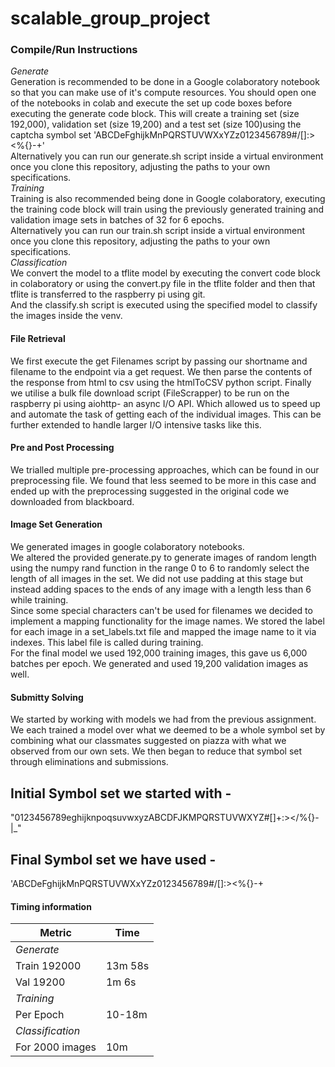 # scalable_group_project

### Compile/Run Instructions 
*Generate* <br/>
Generation is recommended to be done in a Google colaboratory notebook so that you can make use of it's compute resources. You should open one of the notebooks in colab and execute the set up code boxes before executing the generate code block. This will create a training set (size 192,000), validation set (size 19,200) and a test set (size 100)using the captcha symbol set 'ABCDeFghijkMnPQRSTUVWXxYZz0123456789#/\[]:><%{}-+' <br/>
Alternatively you can run our generate.sh script inside a virtual environment once you clone this repository, adjusting the paths to your own specifications.
<br/>
*Training* <br/>
Training is also recommended being done in Google colaboratory, executing the training code block will train using the previously generated training and validation image sets in batches of 32 for 6 epochs. <br/>
Alternatively you can run our train.sh script inside a virtual environment once you clone this repository, adjusting the paths to your own specifications.
<br/>
*Classification* <br/>
We convert the model to a tflite model by executing the convert code block in colaboratory or using the convert.py file in the tflite folder and then that tflite is transferred to the raspberry pi using git. <br/>
And the classify.sh script is executed using the specified model to classify the images inside the venv. <br/>

#### File Retrieval
We first execute the get Filenames script by passing our shortname and filename to the endpoint via a get request. We then parse the contents of the response from html to csv using the htmlToCSV python script. Finally we utilise a bulk file download script (FileScrapper) to be run on the raspberry pi using aiohttp- an async I/O API. Which allowed us to speed up and automate the task of getting each of the individual images. This can be further extended to handle larger I/O intensive tasks like this. <br/>

#### Pre and Post Processing
We trialled multiple pre-processing approaches, which can be found in our preprocessing file. We found that less seemed to be more in this case and ended up with the preprocessing suggested in the original code we downloaded from blackboard.

####  Image Set Generation
We generated images in google colaboratory notebooks. <br/>
We altered the provided generate.py to generate images of random length using the numpy rand function in the range 0 to 6 to randomly select the length of all images in the set. We did not use padding at this stage but instead adding spaces to the ends of any image with a length less than 6 while training. <br/>
Since some special characters can't be used for filenames we decided to implement a mapping functionality for the image names. We stored the label for each image in a set_labels.txt file and mapped the image name to it via indexes. This label file is called during training. <br/>
For the final model we used 192,000 training images, this gave us 6,000 batches per epoch. We generated and used 19,200 validation images as well. <br/>

#### Submitty Solving
We started by working with models we had from the previous assignment. We each trained a model over what we deemed to be a whole symbol set by combining what our classmates suggested on piazza with what we observed from our own sets. We then began to reduce that symbol set through eliminations and submissions.
## Initial Symbol set we started with - 
"0123456789eghijknpoqsuvwxyzABCDFJKMPQRSTUVWXYZ#[]+:></%{}\-|_"
## Final Symbol set we have used -
'ABCDeFghijkMnPQRSTUVWXxYZz0123456789#/\[]:><%{}-+
<br/>

####  Timing information
| Metric          | Time        |
| -----------     | ----------- |
| *Generate*                    |
| Train 192000    | 13m 58s     |
| Val 19200       | 1m 6s       |
| *Training*                    |
| Per Epoch       | 10-18m      |
| *Classification*              |
| For 2000 images | 10m         |
